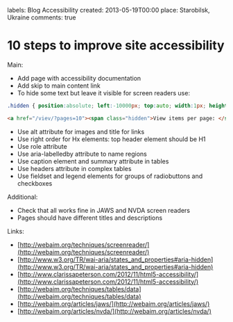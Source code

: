 labels: Blog
        Accessibility
created: 2013-05-19T00:00
place: Starobilsk, Ukraine
comments: true

# 10 steps to improve site accessibility

Main:

- Add page with accessibility documentation
- Add skip to main content link
- To hide some text but leave it visible for screen readers use:
```css
.hidden { position:absolute; left:-10000px; top:auto; width:1px; height:1px; overflow:hidden; }
```
```html
<a href="/viev/?pages=10"><span class="hidden">View items per page: </span>10</a>
```
- Use alt attribute for images and title for links
- Use right order for Hx elements: top header element should be H1
- Use role attribute
- Use aria-labelledby attribute to name regions
- Use caption element and summary attribute in tables
- Use headers attribute in complex tables
- Use fieldset and legend elements for groups of radiobuttons and checkboxes

Additional:

- Check that all works fine in JAWS and NVDA screen readers
- Pages should have different titles and descriptions

Links:

- [http://webaim.org/techniques/screenreader/](http://webaim.org/techniques/screenreader/)
- [http://www.w3.org/TR/wai-aria/states_and_properties#aria-hidden](http://www.w3.org/TR/wai-aria/states_and_properties#aria-hidden)
- [http://www.clarissapeterson.com/2012/11/html5-accessibility/](http://www.clarissapeterson.com/2012/11/html5-accessibility/)
- [http://webaim.org/techniques/tables/data](http://webaim.org/techniques/tables/data)
- [http://webaim.org/articles/jaws/](http://webaim.org/articles/jaws/)
- [http://webaim.org/articles/nvda/](http://webaim.org/articles/nvda/)

